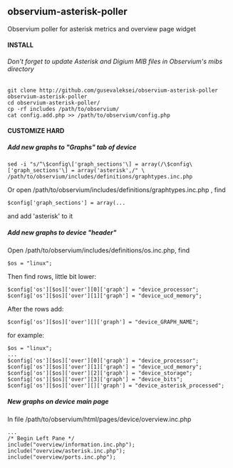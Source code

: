 ## observium-asterisk-poller
Observium poller for asterisk metrics and overview page widget


#### INSTALL
###### Don't forget to update Asterisk and Digium MIB files in Observium's mibs directory

    git clone http://github.com/gusevaleksei/observium-asterisk-poller observium-asterisk-poller
    cd observium-asterisk-poller/
    cp -rf includes /path/to/observium/
    cat config.add.php >> /path/to/observium/config.php

#### CUSTOMIZE HARD

##### Add new graphs to "Graphs" tab of device

    sed -i "s/^\$config\['graph_sections'\] = array(/\$config\['graph_sections'\] = array('asterisk',/" \
    /path/to/observium/includes/definitions/graphtypes.inc.php

Or open /path/to/observium/includes/definitions/graphtypes.inc.php , find

    $config['graph_sections'] = array(...

and add 'asterisk' to it

##### Add new graphs to device "header"

Open /path/to/observium/includes/definitions/os.inc.php, find

    $os = "linux";

Then find rows, little bit lower:

    $config['os'][$os]['over'][0]['graph'] = "device_processor";
    $config['os'][$os]['over'][1]['graph'] = "device_ucd_memory";

After the rows add:

    $config['os'][$os]['over'][]['graph'] = "device_GRAPH_NAME";

for example:

    $os = "linux";
    ...
    $config['os'][$os]['over'][0]['graph'] = "device_processor";
    $config['os'][$os]['over'][1]['graph'] = "device_ucd_memory";
    $config['os'][$os]['over'][2]['graph'] = "device_storage";
    $config['os'][$os]['over'][3]['graph'] = "device_bits";
    $config['os'][$os]['over'][]['graph'] = "device_asterisk_processed";


##### New graphs on device main page

In file /path/to/observium/html/pages/device/overview.inc.php

    ...
    /* Begin Left Pane */
    include("overview/information.inc.php");
    include("overview/asterisk.inc.php");
    include("overview/ports.inc.php");


